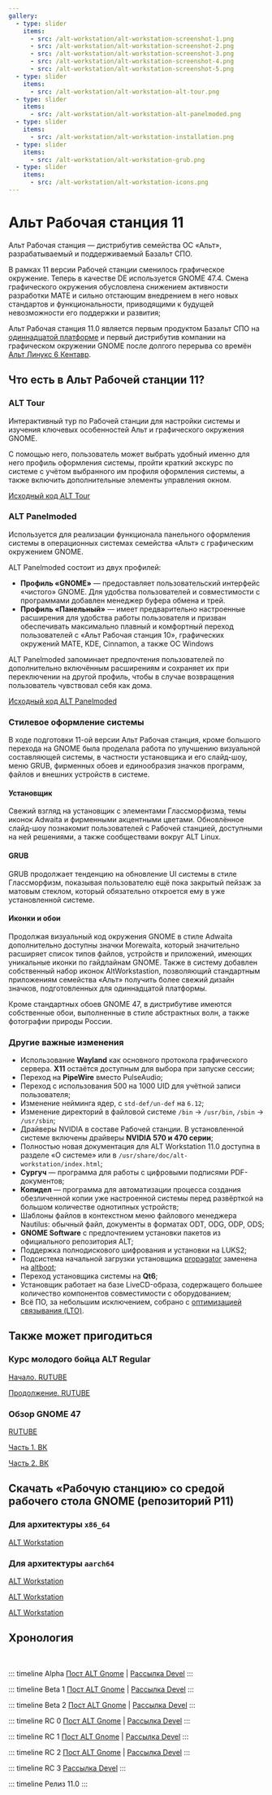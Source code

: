```yaml
---
gallery:
  - type: slider
    items:
      - src: /alt-workstation/alt-workstation-screenshot-1.png
      - src: /alt-workstation/alt-workstation-screenshot-2.png
      - src: /alt-workstation/alt-workstation-screenshot-3.png
      - src: /alt-workstation/alt-workstation-screenshot-4.png
      - src: /alt-workstation/alt-workstation-screenshot-5.png
  - type: slider
    items:
      - src: /alt-workstation/alt-workstation-alt-tour.png
  - type: slider
    items:
      - src: /alt-workstation/alt-workstation-alt-panelmoded.png
  - type: slider
    items:
      - src: /alt-workstation/alt-workstation-installation.png
  - type: slider
    items:
      - src: /alt-workstation/alt-workstation-grub.png
  - type: slider
    items:
      - src: /alt-workstation/alt-workstation-icons.png
---
```


# Альт Рабочая станция 11

<AGWGallery id=0 />

Альт Рабочая станция — дистрибутив семейства ОС «Альт», разрабатываемый и поддерживаемый Базальт СПО.

В рамках 11 версии Рабочей станции сменилось графическое окружение. Теперь в качестве DE используется GNOME 47.4. Смена графического окружения обусловлена снижением активности разработки MATE и сильно отстающим внедрением в него новых стандартов и функциональности, приводящими к будущей невозможности его поддержки и развития;

Альт Рабочая станция 11.0 является первым продуктом Базальт СПО на [одиннадцатой платформе](https://www.altlinux.org/Одиннадцатая_платформа) и первый дистрибутив компании на графическом окружении GNOME после долгого перерыва со времён [Альт Линукс 6 Кентавр](https://www.altlinux.org/Альт_Линукс_6.0_Кентавр).

## Что есть в Альт Рабочей станции 11?

### ALT Tour

<AGWGallery id=1 />

Интерактивный тур по Рабочей станции для настройки системы и изучения ключевых особенностей Альт и графического окружения GNOME.

С помощью него, пользователь может выбрать удобный именно для него профиль оформления системы, пройти краткий экскурс по системе с учётом выбранного им профиля оформления системы, а также включить дополнительные элементы управления окном.

[Исходный код ALT Tour](https://altlinux.space/alt-gnome/alt-tour)

### ALT Panelmoded

<AGWGallery id=2 />

Используется для реализации функционала панельного оформления системы в операционных системах семейства «Альт» с графическим окружением GNOME.

ALT Panelmoded состоит из двух профилей:

- **Профиль «GNOME»** — предоставляет пользовательский интерфейс «чистого» GNOME. Для удобства пользователей и совместимости с программами добавлен менеджер буфера обмена и трей.
- **Профиль «Панельный»** — имеет предварительно настроенные расширения для удобства работы пользователя и призван обеспечивать максимально плавный и комфортный переход пользователей с «Альт Рабочая станция 10», графических окружений MATE, KDE, Cinnamon, а также ОС Windows

ALT Panelmoded запоминает предпочтения пользователей по дополнительно включённым расширениям и сохраняет их при переключении на другой профиль, чтобы в случае возвращения пользователь чувствовал себя как дома.

[Исходный код ALT Panelmoded](https://gitlab.gnome.org/Armatik/alt-panelmoded)

### Стилевое оформление системы

В ходе подготовки 11-ой версии Альт Рабочая станция, кроме большого перехода на GNOME была проделала работа по улучшению визуальной составляющей системы, в частности установщика и его слайд-шоу, меню GRUB, фирменных обоев и единообразия значков программ, файлов и внешних устройств в системе.

#### Установщик

<AGWGallery id=3 />

Свежий взгляд на установщик с элементами Глассморфизма, темы иконок Adwaita и фирменными акцентными цветами. Обновлённое слайд-шоу познакомит пользователей с Рабочей станцией, доступными на ней решениями, а также сообществами вокруг ALT Linux.

#### GRUB

<AGWGallery id=4 />

GRUB продолжает тенденцию на обновление UI системы в стиле Глассморфизм, показывая пользователю ещё пока закрытый пейзаж за матовым стеклом, который обязательно откроется ему в уже установленной системе.

#### Иконки и обои

<AGWGallery id=5 />

Продолжая визуальный код окружения GNOME в стиле Adwaita дополнительно доступны значки Morewaita, который значительно расширяет список типов файлов, устройств и приложений, имеющих уникальные иконки по гайдлайнам GNOME. Также в систему добавлен собственный набор иконок AltWorkstastion, позволяющий стандартным приложениям семейства «Альт» получить более свежий дизайн значков, подготовленных для одиннадцатой платформы.

Кроме стандартных обоев GNOME 47, в дистрибутиве имеются собственные обои, выполненные в стиле абстрактных волн, а также фотографии природы России.

### Другие важные изменения

- Использование **Wayland** как основного протокола графического сервера. **X11** остаётся доступным для выбора при запуске сессии;
- Переход на **PipeWire** вместо PulseAudio;
- Переход с использования 500 на 1000 UID для учётной записи пользователя;
- Изменение нейминга ядер, с `std-def/un-def` на `6.12`;
- Изменение директорий в файловой системе `/bin` -> `/usr/bin`, `/sbin` -> `/usr/sbin`;
- Драйверы NVIDIA в составе Рабочей станции. В установленной системе включены драйверы **NVIDIA 570 и 470 серии**;
- Полностью новая документация для ALT Workstation 11.0 доступна в разделе «О системе» или в `/usr/share/doc/alt-workstation/index.html`;
- **Сургуч** — программа для работы с цифровыми подписями PDF-документов;
- **Копидел** — программа для автоматизации процесса создания обезличенной копии уже настроенной системы перед развёрткой на большом количестве однотипных устройств;
- Шаблоны файлов в контекстном меню файлового менеджера Nautilus: обычный файл, документы в форматах ODT, ODG, ODP, ODS;
- **GNOME Software** c предпочтением установки пакетов из официального репозитория ALT;
- Поддержка полнодискового шифрования и установки на LUKS2;
- Подсистема начальной загрузки установщика [propagator](https://www.altlinux.org/Installer/common/propagator) заменена на [altboot](https://www.altlinux.org/Installer/common/altboot);
- Переход установщика системы на **Qt6**;
- Установщик работает на базе LiveCD-образа, содержащего большее количество компонентов совместимости с оборудованием;
- Всё ПО, за небольшим исключением, собрано с [оптимизацией связывания (LTO)](https://www.altlinux.org/LTO).

## Также может пригодиться

### Курс молодого бойца ALT Regular

[Начало. RUTUBE](https://rutube.ru/video/4fee599dd7adb484e7fd5411beb90e06/?r=a/)

[Продолжение. RUTUBE](https://rutube.ru/video/472705a16a81bb13f0e3321c63eb1ced/?r=a/)

### Обзор GNOME 47

[RUTUBE](https://rutube.ru/video/9b4be72fc4010eb5d40951d9f76a77ec/?r=a/)

[Часть 1. ВК](https://vkvideo.ru/video-223953895_456239042)

[Часть 2. ВК](https://vkvideo.ru/video-223953895_456239043)

## Скачать «Рабочую станцию» со средой рабочего стола GNOME (репозиторий P11)

### Для архитектуры `x86_64`

[ALT Workstation<Badge type="tip" text="iso" />](https://download.basealt.ru/pub/distributions/ALTLinux/p11/images/workstation/x86_64/alt-workstation-11.0-x86_64.iso)

### Для архитектуры `aarch64`

[ALT Workstation<Badge type="tip" text="iso" />](https://download.basealt.ru/pub/distributions/ALTLinux/p11/images/workstation/aarch64/alt-workstation-11.0-aarch64.iso)

[ALT Workstation<Badge type="tip" text="img.xz" />](https://download.basealt.ru/pub/distributions/ALTLinux/p11/images/workstation/aarch64/alt-workstation-11.0-aarch64.img.xz)

[ALT Workstation<Badge type="tip" text="tar.xz" />](https://download.basealt.ru/pub/distributions/ALTLinux/p11/images/workstation/aarch64/alt-workstation-11.0-aarch64.tar.xz)

## Хронология

<br />

::: timeline Alpha <Badge text="27.12.2024" />
[Пост ALT Gnome](https://t.me/alt_gnome/1862) | [Рассылка Devel](https://lore.altlinux.org/devel/e9d62a06-95c5-4e2c-99c2-802a6cab1016@altlinux.org/)
:::

::: timeline Beta 1 <Badge text="13.02.2025" />
[Пост ALT Gnome](https://t.me/alt_gnome/1906) | [Рассылка Devel](https://lore.altlinux.org/devel/120cc1f7-98a1-42dc-9573-f5d4dc081112@altlinux.org/)
:::

::: timeline Beta 2 <Badge text="24.02.2025" />
[Пост ALT Gnome](https://t.me/alt_gnome/1934) | [Рассылка Devel](https://lore.altlinux.org/devel/c4f9b32c-7c69-48df-9416-cbe8e1ea5797@altlinux.org/)
:::

::: timeline RC 0 <Badge text="10.03.2025" />
[Пост ALT Gnome](https://t.me/alt_gnome/1944) | [Рассылка Devel](https://lore.altlinux.org/devel/81cc1bf5-b3e3-4c5e-aab2-48897c9cc40b@altlinux.org/)
:::

::: timeline RC 1 <Badge text="06.04.2025" />
[Пост ALT Gnome](https://t.me/alt_gnome/1967) | [Рассылка Devel](https://lore.altlinux.org/devel/7caced42-3e86-40a8-98b6-9d5b2adf5a23@altlinux.org/)
:::

::: timeline RC 2 <Badge text="14.04.2025" />
[Пост ALT Gnome](https://t.me/alt_gnome/1977) | [Рассылка Devel](https://lore.altlinux.org/devel/1a42f1bd-1159-4e5c-af89-55370ab3c28b@altlinux.org/)
:::

::: timeline RC 3 <Badge text="19.04.2025" />
[Рассылка Devel](https://lore.altlinux.org/devel/1a42f1bd-1159-4e5c-af89-55370ab3c28b@altlinux.org/)
:::

::: timeline Релиз 11.0 <Badge type="tip" text="29.04.2025" />
:::
